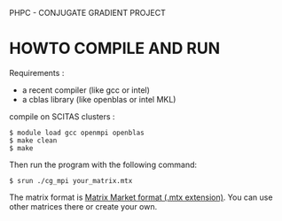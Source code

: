 PHPC - CONJUGATE GRADIENT PROJECT

HOWTO COMPILE AND RUN
=====================

Requirements : 

- a recent compiler (like gcc or intel)
- a cblas library (like openblas or intel MKL)

compile on SCITAS clusters :

```
$ module load gcc openmpi openblas
$ make clean
$ make
```

Then run the program with the following command:

```
$ srun ./cg_mpi your_matrix.mtx
```

The matrix format is [Matrix Market format (.mtx extension)](https://sparse.tamu.edu/). You can use other matrices there or create your own. 

